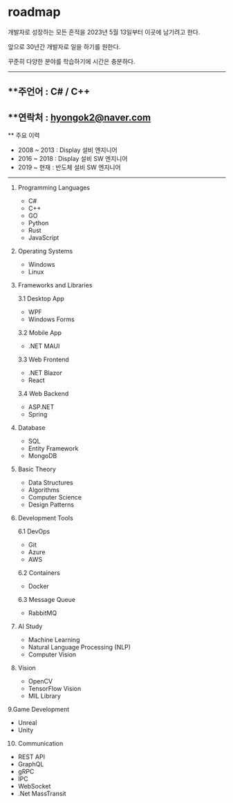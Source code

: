 # roadmap

개발자로 성장하는 모든 흔적을 2023년 5월 13일부터 이곳에 남기려고 한다.

앞으로 30년간 개발자로 일을 하기를 원한다. 

꾸준히 다양한 분야를 학습하기에 시간은 충분하다.

------------------------------------------------------------------
**주언어 : C# / C++
------------------------------------------------------------------
**연락처 : hyongok2@naver.com
------------------------------------------------------------------
** 주요 이력
 - 2008 ~ 2013 : Display 설비 엔지니어
 - 2016 ~ 2018 : Display 설비 SW 엔지니어
 - 2019 ~ 현재 : 반도체 설비  SW 엔지니어
------------------------------------------------------------------

1. Programming Languages
   - C#
   - C++
   - GO
   - Python
   - Rust
   - JavaScript

2. Operating Systems
   - Windows
   - Linux

3. Frameworks and Libraries

   3.1 Desktop App
      - WPF
      - Windows Forms
     
   3.2 Mobile App
      - .NET MAUI
     
   3.3 Web Frontend
      - .NET Blazor
      - React
     
   3.4 Web Backend
      - ASP.NET
      - Spring
     
4. Database
   - SQL
   - Entity Framework
   - MongoDB

5. Basic Theory
   - Data Structures
   - Algorithms
   - Computer Science
   - Design Patterns

6. Development Tools

   6.1 DevOps
      - Git
      - Azure
      - AWS

   6.2 Containers
      - Docker

   6.3 Message Queue
      - RabbitMQ

7. AI Study
   - Machine Learning
   - Natural Language Processing (NLP)
   - Computer Vision

8. Vision
   - OpenCV
   - TensorFlow Vision
   - MIL Library
 
9.Game Development
   - Unreal
   - Unity

10. Communication
   - REST API
   - GraphQL
   - gRPC
   - IPC
   - WebSocket
   - .Net MassTransit
